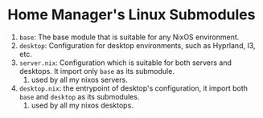 # Home Manager's Linux Submodules

1. `base`: The base module that is suitable for any NixOS environment.
2. `desktop`: Configuration for desktop environments, such as Hyprland, I3, etc.
3. `server.nix`: Configuration which is suitable for both servers and desktops. It import only
   `base` as its submodule.
   1. used by all my nixos servers.
4. `desktop.nix`: the entrypoint of desktop's configuration, it import both `base` and `desktop` as
   its submodules.
   1. used by all my nixos desktops.